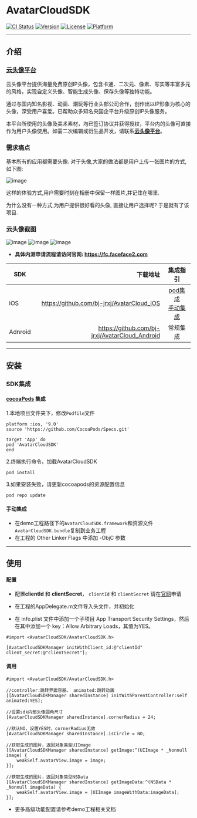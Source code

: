 # AvatarCloudSDK

[![CI Status](https://img.shields.io/travis/bj-jrxj/AvatarCloudSDK.svg?style=flat)](https://travis-ci.org/bj-jrxj/AvatarCloudSDK)
[![Version](https://img.shields.io/cocoapods/v/AvatarCloudSDK.svg?style=flat)](https://cocoapods.org/pods/AvatarCloudSDK)
[![License](https://img.shields.io/cocoapods/l/AvatarCloudSDK.svg?style=flat)](https://cocoapods.org/pods/AvatarCloudSDK)
[![Platform](https://img.shields.io/cocoapods/p/AvatarCloudSDK.svg?style=flat)](https://cocoapods.org/pods/AvatarCloudSDK)



---
## 介绍

### [云头像平台](https://fc.faceface2.com)

云头像平台提供海量免费原创IP头像，包含卡通、二次元、像素、写实等丰富多元的风格，实现自定义头像、智能生成头像、保存头像等独特功能。

通过与国内知名影视、动画、潮玩等行业头部公司合作，创作出以IP形象为核心的头像，深受用户喜爱。已帮助众多知名央国企平台升级原创IP头像服务。

本平台所使用的头像及美术素材，均已签订协议并获得授权，平台内的头像可直接作为用户头像使用。如需二次编辑或衍生品开发，请联系[**云头像平台**](https://fc.faceface2.com)。

### 需求痛点
基本所有的应用都需要头像.  对于头像,大家的做法都是用户上传一张图片的方式, 如下图:

![image](http://oss.faceface2.com/facecloud/pic/3ecaAa.jpeg)

这样的体验方式,用户需要时刻在相册中保留一样图片,并记住在哪里.

为什么没有一种方式,为用户提供很好看的头像, 直接让用户选择呢? 于是就有了该项目.


### 云头像截图
![image](http://oss.faceface2.com/facecloud/pic/6dd0f7fa-46f8-4782-9ac8-ce8d3fb49c82.png)
![image](http://oss.faceface2.com/facecloud/pic/34612097-e78e-49b1-9347-2a2018fc95fe.png)
![image](http://oss.faceface2.com/facecloud/pic/5ae8db45-e2b5-49aa-9199-2b9f91a6f4ec.png)

* **具体内测申请流程请访问官网: https://fc.faceface2.com**


|SDK|下载地址|集成指引|
|-|-------:|:------:|
|iOS|https://github.com/bj-jrxj/AvatarCloud_iOS|[pod集成](#SDK集成)<br>[手动集成](#手动集成)|
|Adnroid|https://github.com/bj-jrxj/AvatarCloud_Android|常规集成|



---
## 安装


### SDK集成

#### [cocoaPods](https://cocoapods.org) 集成

1.本地项目文件夹下，修改`Podfile`文件

```
platform :ios, '9.0'
source 'https://github.com/CocoaPods/Specs.git'

target 'App' do
pod 'AvatarCloudSDK'
end
```

2.终端执行命令，加载AvatarCloudSDK
```
pod install
```

3.如果安装失败，请更新cocoapods的资源配置信息
```
pod repo update
```

#### 手动集成
  * 在demo工程路径下的`AvatarCloudSDK.framework`和资源文件`AvatarCloudSDK.bundle`复制到业务工程
  * 在工程的 Other Linker Flags 中添加 -ObjC 参数



---
## 使用


#### 配置

* 配置**clientId** 和 **clientSecret**， `clientId` 和 `clientSecret` 请在[官网](https://fc.faceface2.com)申请

* 在工程的AppDelegate.m文件导入头文件，并初始化

* 在 info.plist 文件中添加一个子项目 App Transport Security Settings，然后在其中添加一个 key：Allow Arbitrary Loads，其值为YES。

```
#import <AvatarCloudSDK/AvatarCloudSDK.h>
	
[AvatarCloudSDKManager initWithClient_id:@"clientId" client_secret:@"clientSecret"];
```

#### 调用

```
#import <AvatarCloudSDK/AvatarCloudSDK.h>

//controller:跳转界面容器。 animated:跳转动画
[[AvatarCloudSDKManager sharedInstance] initWithParentController:self animated:YES];

//设置sdk内部头像圆角尺寸
[AvatarCloudSDKManager sharedInstance].cornerRadius = 24;

//默认NO，设置YES时，cornerRadius无效
[AvatarCloudSDKManager sharedInstance].isCircle = NO;

//获取生成的图片，返回对象类型UIImage
[[AvatarCloudSDKManager sharedInstance] getImage:^(UIImage * _Nonnull image) {
    weakSelf.avatarView.image = image;
}];

//获取生成的图片，返回对象类型NSData
[[AvatarCloudSDKManager sharedInstance] getImageData:^(NSData * _Nonnull imageData) {
    weakSelf.avatarView.image = [UIImage imageWithData:imageData];
}];
```

* 更多高级功能配置请参考demo工程相关文档

